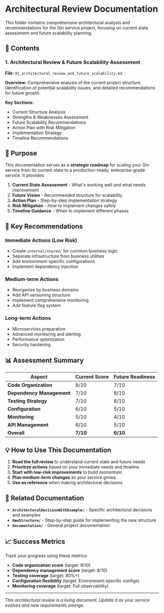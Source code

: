 # Architectural Review Documentation

This folder contains comprehensive architectural analysis and recommendations for the Gin service project, focusing on current state assessment and future scalability planning.

## 📁 Contents

### 1. **Architectural Review & Future Scalability Assessment**
**File:** `01_architectural_review_and_future_scalability.md`

**Overview:** Comprehensive analysis of the current project structure, identification of potential scalability issues, and detailed recommendations for future growth.

**Key Sections:**
- Current Structure Analysis
- Strengths & Weaknesses Assessment
- Future Scalability Recommendations
- Action Plan with Risk Mitigation
- Implementation Strategy
- Timeline Recommendations

## 🎯 Purpose

This documentation serves as a **strategic roadmap** for scaling your Gin service from its current state to a production-ready, enterprise-grade service. It provides:

1. **Current State Assessment** - What's working well and what needs improvement
2. **Future Vision** - Recommended structure for scalability
3. **Action Plan** - Step-by-step implementation strategy
4. **Risk Mitigation** - How to implement changes safely
5. **Timeline Guidance** - When to implement different phases

## 🚀 Key Recommendations

### **Immediate Actions (Low Risk)**
- Create `internal/shared/` for common business logic
- Separate infrastructure from business utilities
- Add environment-specific configurations
- Implement dependency injection

### **Medium-term Actions**
- Reorganize by business domains
- Add API versioning structure
- Implement comprehensive monitoring
- Add feature flag system

### **Long-term Actions**
- Microservices preparation
- Advanced monitoring and alerting
- Performance optimization
- Security hardening

## 📊 Assessment Summary

| Aspect | Current Score | Future Readiness |
|--------|---------------|------------------|
| **Code Organization** | 8/10 | 7/10 |
| **Dependency Management** | 7/10 | 6/10 |
| **Testing Strategy** | 7/10 | 6/10 |
| **Configuration** | 6/10 | 5/10 |
| **Monitoring** | 5/10 | 4/10 |
| **API Management** | 6/10 | 5/10 |
| **Overall** | **7/10** | **6/10** |

## 💡 How to Use This Documentation

1. **Read the full review** to understand current state and future needs
2. **Prioritize actions** based on your immediate needs and timeline
3. **Start with low-risk improvements** to build momentum
4. **Plan medium-term changes** as your service grows
5. **Use as reference** when making architectural decisions

## 🔗 Related Documentation

- **`ArchitecturalDecisionWithExample/`** - Specific architectural decisions and examples
- **`NewStructure/`** - Step-by-step guide for implementing the new structure
- **`documentation/`** - General project documentation

## 📈 Success Metrics

Track your progress using these metrics:
- **Code organization score** (target: 9/10)
- **Dependency management score** (target: 8/10)
- **Testing coverage** (target: 80%+)
- **Configuration flexibility** (target: Environment-specific configs)
- **Monitoring coverage** (target: Full observability)

---

*This architectural review is a living document. Update it as your service evolves and new requirements emerge.*
